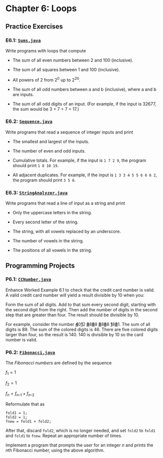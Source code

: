 # Chapter 6: Loops

## Practice Exercises

### E6.1: [`Sums.java`](./Sums.java)

Write programs with loops that compute

-   The sum of all even numbers between 2 and 100 (inclusive).

-   The sum of all squares between 1 and 100 (inclusive).

-   All powers of 2 from $2^0$ up to $2^{20}$.

-   The sum of all odd numbers between a and b (inclusive), where a and b are inputs.

-   The sum of all odd digits of an input. (For example, if the input is 32677, the sum would be 3 + 7 + 7 = 17.)

### E6.2: [`Sequence.java`](./Sequence.java)

Write programs that read a sequence of integer inputs and print

-   The smallest and largest of the inputs.

-   The number of even and odd inputs.

-   Cumulative totals. For example, if the input is `1 7 2 9`, the program should print `1 8 10 19`.

-   All adjacent duplicates. For example, if the input is `1 3 3 4 5 5 6 6 6 2`, the program should print `3 5 6`.

### E6.3: [`StringAnalyzer.java`](./StringAnalyzer.java)

Write programs that read a line of input as a string and print

-   Only the uppercase letters in the string.

-   Every second letter of the string.

-   The string, with all vowels replaced by an underscore.

-   The number of vowels in the string.

-   The positions of all vowels in the string.

## Programming Projects

### P6.1: [`CCNumber.java`](./CCNumber.java)

Enhance Worked Example 6.1 to check that the credit card number is valid. A valid credit card number will yield a result divisible by 10 when you:

Form the sum of all digits. Add to that sum every second digit, starting with the second digit from the right. Then add the number of digits in the second step that are greater than four. The result should be divisible by 10.

For example, consider the number [**4**](#)0[**1**](#)2 [**8**](#)8[**8**](#)8 [**8**](#)8[**8**](#)8 [**1**](#)8[**8**](#)1. The sum of all digits is 89. The sum of the colored digits is 46. There are five colored digits larger than four, so the result is 140. 140 is divisible by 10 so the card number is valid.

### P6.2: [`Fibonacci.java`](./Fibonacci.java)

The _Fibonacci numbers_ are defined by the sequence

$f_1 = 1$

$f_2 = 1$

$f_n = f_{n–1} + f_{n–2}$

Reformulate that as

```
fold1 = 1;
fold2 = 1;
fnew = fold1 + fold2;
```

After that, discard `fold2`, which is no longer needed, and set `fold2` to `fold1` and `fold1` to `fnew`. Repeat an appropriate number of times.

Implement a program that prompts the user for an integer _n_ and prints the *n*th Fibonacci number, using the above algorithm.

